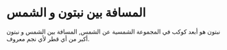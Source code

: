 # المسافة بين نبتون و الشمس

نبتون هو أبعد كوكب في المجموعة الشمسية عن الشمس, المسافة بين الشمس و نبتون أكبر
من أي قطر لأي نجم معروف.
